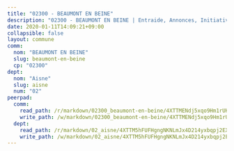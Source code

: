 ```yaml
---
title: "02300 - BEAUMONT EN BEINE"
description: "02300 - BEAUMONT EN BEINE | Entraide, Annonces, Initiatives"
date: 2020-01-11T14:09:21+09:00
collapsible: false
layout: commune
comm:
  nom: "BEAUMONT EN BEINE"
  slug: beaumont-en-beine
  cp: "02300"
dept:
  nom: "Aisne"
  slug: aisne
  num: "02"
peerpad:
  comm:
    read_path: /r/markdown/02300_beaumont-en-beine/4XTTMENdj5xqo9Hm1rUKmpFzt9HDr4oo9773qd7ufTBsvG51s
    write_path: /w/markdown/02300_beaumont-en-beine/4XTTMENdj5xqo9Hm1rUKmpFzt9HDr4oo9773qd7ufTBsvG51s-K3TgUNU1d5jo1JLFnHnTnmLNDaaBC8f4deL5eChiohrUfac5sAyY7xALhWuSRgVTJFFVmTuhk54uAN4bv2dH4VsL2Toh56GPjfEwUVCRk9y9T1GNvvrFh25ED8uWewS67xkJAdTX
  dept:
    read_path: /r/markdown/02_aisne/4XTTM5hFUFHgngNKNLmJx4D214yxbqpj2EXK5CBjZ5LZF3zAf
    write_path: /w/markdown/02_aisne/4XTTM5hFUFHgngNKNLmJx4D214yxbqpj2EXK5CBjZ5LZF3zAf-K3TgUfAP6D753WPagZBnpcFgyCUpnZXNhrQsKU6J8qon6wxmFCHD5kB3GMzCYyJmAGHN58p9qgKDhnEgSAuHEK3wjVXSJoUkHyn6Vb7T2aNZ2y6ez5BMkQCEQxoUkfyK9J3TXU3M
---
```


